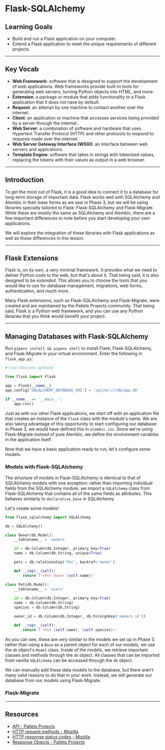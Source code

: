 # Flask-SQLAlchemy

## Learning Goals

- Build and run a Flask application on your computer.
- Extend a Flask application to meet the unique requirements of different projects.

***

## Key Vocab

- **Web Framework**: software that is designed to support the development of
  web applications. Web frameworks provide built-in tools for generating web
  servers, turning Python objects into HTML, and more.
- **Extension**: a package or module that adds functionality to a Flask
  application that it does not have by default.
- **Request**: an attempt by one machine to contact another over the internet.
- **Client**: an application or machine that accesses services being provided
  by a server through the internet.
- **Web Server**: a combination of software and hardware that uses Hypertext
  Transfer Protocol (HTTP) and other protocols to respond to requests made
  over the internet.
- **Web Server Gateway Interface (WSGI)**: an interface between web servers
  and applications.
- **Template Engine**: software that takes in strings with tokenized
  values, replacing the tokens with their values as output in a web browser.

***

## Introduction

To get the most out of Flask, it is a good idea to connect it to a database for
long-term storage of important data. Flask works well with SQLAlchemy and
Alembic in their base forms as we saw in Phase 3, but we will be using libraries
specially tailored to Flask: Flask-SQLAlchemy and Flask-Migrate. While these
are mostly the same as SQLAlchemy and Alembic, there are a few important
differences to note before you start developing your own applications.

We will explore the integration of these libraries with Flask applications as
well as these differences in this lesson.

***

## Flask Extensions

Flask is, on its own, a very minimal framework. It provides what we need to
deliver Python code to the web, but that's about it. That being said, it is also
designed to be _extended_. This allows you to choose the tools that you would
like to use for database management, migrations, web forms, authentication, and
much more.

Many Flask extensions, such as Flask-SQLAlchemy and Flask-Migrate, were created
and are maintained by the Pallets Projects community. That being said, Flask is
a _Python_ web framework, and you can use any Python libraries that you think
would benefit your project.

***

## Managing Databases with Flask-SQLAlchemy

Run `pipenv install && pipenv shell` to install Flask, Flask-SQLAlchemy, and
Flask-Migrate in your virtual environment. Enter the following in
`flask_app.py`:

```py
#!/usr/bin/env python3

from flask import Flask

app = Flask(__name__)
app.config['SQLALCHEMY_DATABASE_URI'] = 'sqlite:///db/app.db'

if __name__ == '__main__':
    app.run()

```

Just as with our other Flask applications, we start off with an application
file that creates an instance of the `Flask` class with the module's name.
We are also taking advantage of this opportunity to start configuring our
database: in Phase 3, we would have defined this in `alembic.ini`. Since we're
using Flask-Migrate instead of pure Alembic, we define the environment variables
in the application itself.

Now that we have a basic application ready to run, let's configure some models.

### Models with Flask-SQLAlchemy

The structure of models in Flask-SQLAlchemy is identical to that of SQLAlchemy
models with one exception: rather than importing individual fields from the
SQLAlchemy module, we import a `SQLAlchemy` class from Flask-SQLAlchemy that
contains all of the same fields as attributes. This behaves similarly to
`declarative_base` in SQLAlchemy.

Let's create some models!

```py
from flask_sqlalchemy import SQLAlchemy

db = SQLAlchemy()

class Owner(db.Model):
    __tablename__ = 'owners'

    id = db.Column(db.Integer, primary_key=True)
    name = db.Column(db.String, unique=True)

    pets = db.relationship('Pet', backref='owner')

    def __repr__(self):
        return f'<Pet Owner {self.name}>'

class Pet(db.Model):
    __tablename__ = 'users'
    
    id = db.Column(db.Integer, primary_key=True)
    name = db.Column(db.String)
    species = db.Column(db.String)

    owner_id = db.Column(db.Integer, db.ForeignKey('owners.id'))

    def __repr__(self):
        return f'<Pet {self.name}, {self.species}>'

```

As you can see, these are very similar to the models we set up in Phase 3.
rather than using a `Base` as a parent object for each of our models, we use
the `db` object's `Model` class. Inside of the models, we retrieve important
classes and methods through the `db` object. All classes that can be imported
from vanilla `SQLAlchemy` can be accessed through the `db` object.

We can manually add these data models to the database, but there aren't many
valid reasons to do that in your work. Instead, we will generate our database
from our models using Flask-Migrate.

### Flask-Migrate

***

## Resources

- [API - Pallets Projects](https://flask.palletsprojects.com/en/2.2.x/api/)
- [HTTP request methods - Mozilla][moz_http]
- [HTTP response status codes - Mozilla][moz_http_status]
- [Response Objects - Pallets Projects][response]

[moz_http]: https://developer.mozilla.org/en-US/docs/Web/HTTP/Methods
[moz_http_status]: https://developer.mozilla.org/en-US/docs/Web/HTTP/Status
[response]: https://flask.palletsprojects.com/en/2.2.x/api/#response-objects
